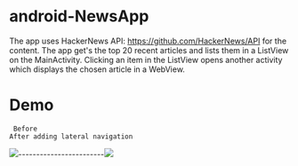 # android-NewsApp
The app uses HackerNews API: https://github.com/HackerNews/API for the content. The app get's the top 20 recent 
articles and lists them in a ListView on the MainActivity. Clicking an item in the ListView opens another activity which displays the 
chosen article in a WebView.  

# Demo                                                    
     Before                                                            After adding lateral navigation
![](https://i.imgur.com/Bjz3kr9.gif)------------------------![](https://i.imgur.com/HDvWFf4.gif)
